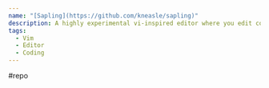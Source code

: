 ```yaml
---
name: "[Sapling](https://github.com/kneasle/sapling)"
description: A highly experimental vi-inspired editor where you edit code, not text.
tags:
  - Vim
  - Editor
  - Coding
---
```

#repo